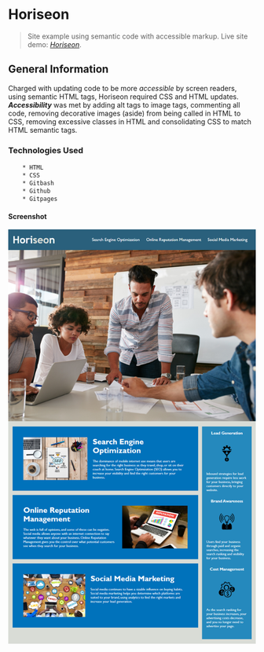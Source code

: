 # Horiseon 
> Site example using semantic code with accessible markup.
> Live site demo: [_Horiseon_](https://brandon-stewart-rgb.github.io/urban-octo/). 

## General Information

Charged with updating code to be more *accessible* by screen readers, using semantic HTML tags, Horiseon required CSS and HTML updates.  ***Accessibility*** was met by adding alt tags to image tags, commenting all code, removing decorative images (aside) from being called in HTML to CSS, removing excessive classes in HTML and consolidating CSS to match HTML semantic tags.

### Technologies Used


        * HTML
        * CSS
        * Gitbash
        * Github
        * Gitpages



#### Screenshot
![Example screenshot](assets/images/screenshot.png)


